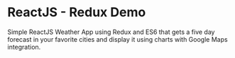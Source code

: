 # ReactJS - Redux Demo

Simple ReactJS Weather App using Redux and ES6 that gets a five day forecast in your favorite cities and display it using charts with Google Maps integration.

